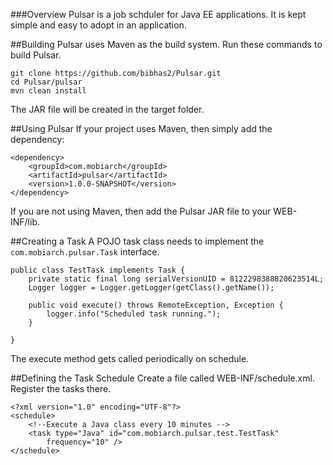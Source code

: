 ###Overview
Pulsar is a job schduler for Java EE applications. It is kept simple and easy to adopt in
an application.

##Building
Pulsar uses Maven as the build system. Run these commands to build Pulsar.

```
git clone https://github.com/bibhas2/Pulsar.git
cd Pulsar/pulsar
mvn clean install
```

The JAR file will be created in the target folder.

##Using Pulsar
If your project uses Maven, then simply add the dependency:

```
<dependency>
	<groupId>com.mobiarch</groupId>
	<artifactId>pulsar</artifactId>
	<version>1.0.0-SNAPSHOT</version>
</dependency>
```

If you are not using Maven, then add the Pulsar JAR file to your WEB-INF/lib.

##Creating a Task
A POJO task class needs to implement the ``com.mobiarch.pulsar.Task`` interface.

```
public class TestTask implements Task {
	private static final long serialVersionUID = 8122298388820623514L;
	Logger logger = Logger.getLogger(getClass().getName());
	
	public void execute() throws RemoteException, Exception {
		logger.info("Scheduled task running.");
	}

}
```

The execute method gets called periodically on schedule.

##Defining the Task Schedule
Create a file called WEB-INF/schedule.xml. Register the tasks there.

```
<?xml version="1.0" encoding="UTF-8"?>
<schedule>
	<!--Execute a Java class every 10 minutes -->
	<task type="Java" id="com.mobiarch.pulsar.test.TestTask"
		frequency="10" />
</schedule>
```
